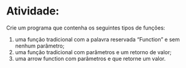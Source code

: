 # Atividade:

Crie um programa que contenha os seguintes tipos de funções:

1. uma função tradicional com a palavra reservada “Function” e sem nenhum parâmetro;
2. uma função tradicional com parâmetros e um retorno de valor;
3. uma arrow function com parâmetros e que retorne um valor.
